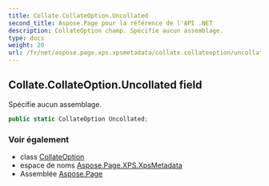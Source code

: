 ```yaml
---
title: Collate.CollateOption.Uncollated
second_title: Aspose.Page pour la référence de l'API .NET
description: CollateOption champ. Spécifie aucun assemblage.
type: docs
weight: 20
url: /fr/net/aspose.page.xps.xpsmetadata/collate.collateoption/uncollated/
---
```

## Collate.CollateOption.Uncollated field

Spécifie aucun assemblage.

```csharp
public static CollateOption Uncollated;
```

### Voir également

* class [CollateOption](../)
* espace de noms [Aspose.Page.XPS.XpsMetadata](../../collate.collateoption/)
* Assemblée [Aspose.Page](../../../)


